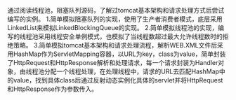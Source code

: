 通过阅读线程池，阻塞队列源码，了解过tomcat基本架构和请求处理方式后尝试编写的实例。
  1.简单模拟阻塞队列的实现，使用了生产者消费者模式，底层采用LinkedList来模拟LinkedBlockingQueue的实现。
  2.简单模拟线程池的实现，编写的线程池采用线程安全单例模式，也模拟了当线程数超过最大允许线程数时的拒绝策略。
  3.简单模拟tomcat基本架构和请求处理流程，解析WEB.XML文件后采用HashMap作为ServletMapping容器，以URL为key，class为value，简单封装了HttpRequest和HttpResponse解析和处理请求，每一个请求封装为Handler对象，由线程池分配一个线程处理，在处理线程中，请求的URL去匹配HashMap中的value，找到具体class后通过反射动态实例化具体的servlet并将HttpRequest和HttpResponse作为参数传入。
